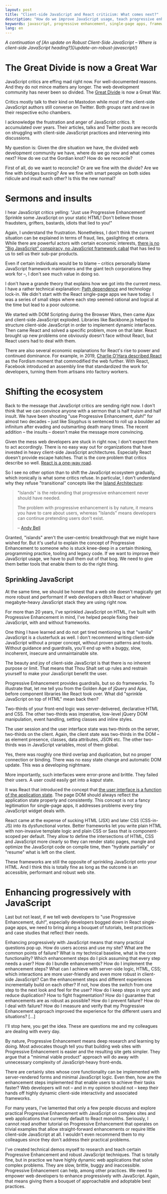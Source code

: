 ```yaml
---
layout: post
title: "Client-side JavaScript and React criticism: What comes next?"
description: "How do we improve JavaScript usage, teach progressive enhancement and reconcile the community?"
keywords: javascript, progressive enhancement, single-page apps, frameworks, react
lang: en
---
```


<svg style="display: none">
  <symbol id="ornament" viewbox="0 0 14.666 16.598">
      <path d="M6.262 13.106q0 1.464-.988 2.47-.988 1.022-2.31 1.022-1.2 0-1.994-.776-.776-.758-.776-1.834 0-.988.6-1.57.617-.6 1.658-.6.723 0 1.217.494.511.476.511 1.094 0 .529-.493.97-.477.458-1.059.458-.44 0-.74-.317-.283-.3-.283-.776 0-.212.124-.459.123-.265.123-.3 0-.529-.37-.529-.3 0-.565.476-.247.459-.247 1.13 0 .881.653 1.498.67.635 1.676.635 1.058 0 1.852-.864.793-.864.793-2.046 0-1.535-2.046-3.404l-1.481-1.34q-.565-.53-.565-.812 0-.459.441-.459.07 0 .212.07.159.071.247.071.194 0 .194-.282 0-.264-.459-.617-.564-.406-1.111-.812-.882-.723-.882-1.57 0-.229.335-.229.035 0 .106.018.088.017.159.017.353 0 .353-.229 0-.035-.283-.688-.388-.846-.688-1.71Q0 .81 0 .581 0 0 .353 0q.23 0 .423.829.318 1.358.759 2.381.458 1.006.687 1.447.653 1.27 1.606 2.646 2.434 3.51 2.434 5.803zM14.666 14.146q0 .97-.811 1.676-.847.759-2.082.759-1.375 0-2.31-1.059-.918-1.04-.918-2.628 0-1.27.777-2.822.282-.547 1.834-3.122.917-1.517 1.27-2.258 1.164-2.452 1.252-3.51.053-.6.071-.67.053-.23.282-.23.318 0 .318.388 0 .177-.741 2.787-.035.124-.035.212 0 .194.14.194.107 0 .3-.07.212-.071.3-.071.23 0 .23.282 0 .706-.882 1.323-1.323.935-1.323 1.164 0 .23.3.23.123 0 .353-.071.229-.088.335-.088.388 0 .388.44 0 .46-.706.9-1.358.882-1.482.988-.6.494-1.234 1.535-1.006 1.64-1.006 2.557 0 1.517.653 2.329.67.81 1.834.81 1.059 0 1.711-.563.653-.547.653-1.43 0-1.887-1.482-1.887h-.105q-.089.018-.089.106 0 .07.388.459.388.388.388.9 0 .51-.405.846-.406.335-1.023.335-.477 0-.83-.476-.352-.476-.352-1.147 0-.67.564-1.199.582-.53 1.288-.53.952 0 1.57.76.617.74.617 1.851z" fill="currentColor" />
  </symbol>
</svg>

<p><em markdown="1">A continuation of [An update on Robust Client-Side JavaScript – Where is client-side JavaScript heading?](/update-on-robust-javascript/)</em></p>

# The Great Divide is now a Great War

JavaScript critics are effing mad right now. For well-documented reasons. And they do not mince matters any longer. The web development community has never been so divided. The [Great Divide](https://css-tricks.com/the-great-divide/) is now a Great War.

Critics mostly talk to their kind on Mastodon while most of the client-side JavaScript authors still converse on Twitter. Both groups rant and rave in their respective echo chambers.

I acknowledge the frustration and anger of JavaScript critics. It accumulated over years. Their articles, talks and Twitter posts are records on struggling with client-side JavaScript practices and intervening into discussions.

My question is: Given the dire situation we have, the divided web development community we have, where do we go now and what comes next? How do we cut the Gordian knot? How do we reconcile?

First of all, do we want to reconcile? Or are we fine with the divide? Are we fine with bridges burning? Are we fine with smart people on both sides ridicule and insult each other? Is this the new normal?

# Sermons and insults

I hear JavaScript critics yelling: "Just use Progressive Enhancement! Sprinkle some JavaScript on your static HTML! Don't believe those fraudsters, grifters, bastards, idiots that lied to you!"

Again, I understand the frustration. Nonetheless, I don't think the current situation can be explained in terms of fraud, lies, gaslighting et cetera. While there are powerful actors with certain economic interests, [there is no "Big JavaScript" conspiracy, no JavaScript framework cabal](https://seldo.com/posts/the_case_for_frameworks) that has lied to us to sell us their sub-par products.

Even if certain individuals would be to blame – critics personally blame JavaScript framework maintainers and the giant tech corporations they work for –, I don't see much value in doing so.

I don't have a grande theory that explains how we got into the current mess. I have a rather technical explanation: [Path dependence](https://en.wikipedia.org/wiki/Path_dependence) and technology lock-in. We didn't start with the React single-page apps we have today. I was a series of small steps where each step seemed rational and logical at the time but lead to a poor outcome.

We started with DOM Scripting during the Browser Wars, then came Ajax and client-side JavaScript exploded. Libraries like Backbone.js helped to structure client-side JavaScript in order to implement dynamic interfaces. Then came React and solved a specific problem, more on that later. React brought up new problems one obviously doesn't face without React, but React users had to deal with them.

There are also several economic explanations for React's rise to power and continued dominance. For example, in 2019, [Charlie O'Hara described React](http://web.archive.org/web/20210805020051/https://whalecoiner.com/articles/react) as the Fordism moment that commodified the web further. With React, Facebook introduced an assembly line that standardized the work for developers, turning them from artisans into factory workers.

# Shifting the ecosystem

Back to the message that JavaScript critics are sending right now. I don't think that we can convince anyone with a sermon that is half truism and half insult. We have been shouting "use Progressive Enhancement, duh!" for almost two decades – just like Sisyphus is sentenced to roll up a boulder ad infinitum after evading and outsmarting death many times. The recent addition – the insults – doesn't make the message more convincing.

Given the mess web developers are stuck in right now, I don't expect them to act accordingly. There is no easy way out for organizations that have invested in heavy client-side JavaScript architectures. Especially React doesn't provide escape hatches. That is the core problem that critics describe so well. [React is a one-way road](https://joshcollinsworth.com/blog/self-fulfilling-prophecy-of-react).

So I see no other option than to shift the JavaScript ecosystem gradually, which ironically is what some critics refuse. In particular, I don't understand why they refuse "transitional" concepts like the [Island Architecture](https://jasonformat.com/islands-architecture/):

<blockquote markdown="1">
"Islands" is the rebranding that progressive enhancement never should have needed.

The problem with progressive enhancement is by nature, it means you have to care about users, whereas "Islands" means developers can continue pretending users don't exist.

– [Andy Bell](https://bell.bz/@andy/109919510521244054)
</blockquote>

Granted, "islands" aren't the user-centric breakthrough that we might have wished for. But it's useful to explain the concept of Progressive Enhancement to someone who is stuck knee-deep in a certain thinking, programming practice, tooling and legacy code. If we want to improve their JavaScript usage, we have to pull them out of that bog. We need to give them better tools that enable them to do the right thing.

## Sprinkling JavaScript

At the same time, we should be honest that a web site doesn't magically get more robust and performant if web developers ditch React or whatever megabyte-heavy JavaScript stack they are using right now.

For more than 20 years, I've sprinkled JavaScript on HTML, I've built with Progressive Enhancement in mind, I've helped people fixing their JavaScript, with and without frameworks.

One thing I have learned and do not get tired mentioning is that "vanilla" JavaScript is a clusterfuck as well. I don't recommend writing client-side JavaScript without a proper concept, without proven patterns and tools. Without guidance and guardrails, you'll end up with a buggy, slow, incoherent, insecure and unmaintainable site.

The beauty and joy of client-side JavaScript is that there is no inherent purpose or limit. That means that Thou Shalt set up rules and restrain yourself to make your JavaScript benefit the user.

Progressive Enhancement provides guardrails, but so do frameworks. To illustrate that, let me tell you from the Golden Age of jQuery and Ajax, before component libraries like React took over. What did "sprinkle JavaScript on top of HTML" mean back then?

Two-thirds of your front-end logic was server-delivered, declarative HTML and CSS. The other two-thirds was imperative, low-level jQuery DOM manipulation, event handling, setting classes and inline styles.

The user session and the user interface state was two-thirds on the server, two-thirds on the client. Again, the client state was two-thirds in the DOM – as element presence, classes, data attributes, JSON etc. The other two-thirds was in JavaScript variables, most of them global.

Yes, there was roughly one third overlap and duplication, but no proper connection or binding. There was no easy state change and automatic DOM update. This was a developing nightmare.

More importantly, such interfaces were error-prone and brittle. They failed their users. A user could easily get into a <i>kaput</i> state.

It was React that introduced the concept that [the user interface is a function of the application state](https://www.kn8.lt/blog/ui-is-a-function-of-data/). The page DOM should always reflect the application state properly and consistently. This concept is not a fancy legitimation for single-page apps, it addresses problems every tiny JavaScript widget deals with.

React came at the expense of sucking HTML (JSX) and later CSS (CSS-in-JS) into its dysfunctional vortex. Better frameworks let you write plain HTML with non-invasive template logic and plain CSS or Sass that is component-scoped per default. They allow to define the intersections of HTML, CSS and JavaScript more clearly so they can render static pages, mangle and optimize the JavaScript code on compile time, then "hydrate partially" or "resume" what is left on the client.

These frameworks are still the opposite of sprinkling JavaScript onto your HTML. And I think this is totally fine as long as the outcome is an accessible, performant and robust web site.

# Enhancing progressively with JavaScript

Last but not least, if we tell web developers to "use Progressive Enhancement, duh!", especially developers bogged down in React single-page apps, we need to bring along a bouquet of tutorials, best practices and case studies that reflect their needs.

Enhancing progressively with JavaScript means that many practical questions pop up. How do users access and use my site? What are the common points of failure? What is my technical baseline, what is the core functionality? Which enhancement steps do I pick assuming that every step needs a user? How do I bundle enhancements? How do I implement the enhancement steps? What can I achieve with server-side logic, HTML, CSS; which interactions are more user-friendly and even more robust in client-side JavaScript? Can the enhancement steps and different experiences incrementally build on each other? If not, how does the switch from one step to the next look and feel for the user? How do I keep steps in sync and reduce duplication? How to fight fragmentation? How do I guarantee that enhancements are as robust as possible? How do I prevent failure? How do I deal with failure? How do I measure and verify that my Progressive Enhancement approach improved the experience for the different users and situations? […]

I'll stop here, you get the idea. These are questions me and my colleagues are dealing with every day.

By nature, Progressive Enhancement means deep research and learning by doing. Most advocates though tell you that building web sites with Progressive Enhancement is easier and the resulting site gets simpler. They argue that a "minimal viable product" approach will do away with unnecessary complexity of JavaScript-heavy front-ends.

There are certainly sites whose core functionality can be implemented with server-rendered forms and minimal JavaScript logic. Even then, how are the enhancement steps implemented that enable users to achieve their tasks faster? Web developers will not – and in my opinion should not – keep their hands off highly dynamic client-side interactivity and associated frameworks.

For many years, I've lamented that only a few people discuss and explore practical Progressive Enhancement with JavaScript on complex sites and web applications that currently default to React monoliths. Seriously, I cannot read another tutorial on Progressive Enhancement that operates on trivial examples that allow straight-forward enhancements or require little client-side JavaScript at all. I wouldn't even recommend them to my colleagues since they don't address their practical problems.

I've created technical demos myself to research and teach certain Progressive Enhancement and robust JavaScript techniques. That is totally fine, but in practice we have highly dynamic web applications that solve complex problems. They are slow, brittle, buggy and inaccessible. Progressive Enhancement can help, among other practices. We need to empower web developers to enhance progressively with JavaScript. Again, that means giving them a bouquet of approachable and adoptable best practices.
